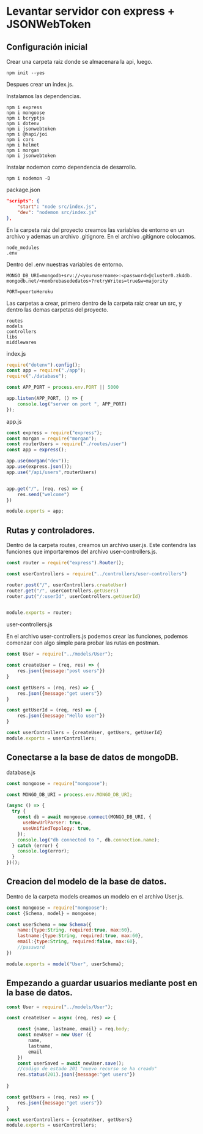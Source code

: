 # Levantar servidor con express + JSONWebToken

## Configuración inicial

Crear una carpeta raiz donde se almacenara la api, luego.
```
npm init --yes
```

Despues crear un index.js.

Instalamos las dependencias.

```
npm i express
npm i mongoose
npm i bcryptjs
npm i dotenv
npm i jsonwebtoken
npm i @hapi/joi
npm i cors
npm i helmet
npm i morgan
npm i jsonwebtoken
```

Instalar nodemon como dependencia de desarrollo.

```
npm i nodemon -D
```

package.json

```json
"scripts": {
    "start": "node src/index.js",
    "dev": "nodemon src/index.js"
},
```

En la carpeta raiz del proyecto creamos las variables de entorno en un archivo y ademas un archivo .gitignore. En el archivo .gitignore colocamos.

```
node_modules
.env
```

Dentro del .env nuestras variables de entorno.

```
MONGO_DB_URI=mongodb+srv://<yourusername>:<password>@cluster0.zk4db.
mongodb.net/<nombrebasededatos>?retryWrites=true&w=majority

PORT=puertoHeroku
```

Las carpetas a crear, primero dentro de la carpeta raiz crear un src, y dentro las demas carpetas del proyecto.

```
routes
models
controllers
libs
middlewares
```

index.js

```js
require("dotenv").config();
const app = require("./app");
require("./database");

const APP_PORT = process.env.PORT || 5000

app.listen(APP_PORT, () => {
    console.log("server on port ", APP_PORT)
});
```

app.js

```js
const express = require("express");
const morgan = require("morgan");
const routerUsers = require("./routes/user")
const app = express();

app.use(morgan("dev"));
app.use(express.json());
app.use("/api/users",routerUsers)


app.get("/", (req, res) => {
    res.send("welcome")
})

module.exports = app;
```

## Rutas y controladores.

Dentro de la carpeta routes, creamos un archivo user.js. Este contendra las funciones que importaremos del archivo user-controllers.js.

```js
const router = require("express").Router();

const userControllers = require("../controllers/user-controllers")

router.post("/", userControllers.createUser)
router.get("/", userControllers.getUsers)
router.put("/:userId", userControllers.getUserId)


module.exports = router;
```

user-controllers.js

En el archivo user-controllers.js podemos crear las funciones, podemos comenzar con algo simple para probar las rutas en postman.

```js
const User = require("../models/User");

const createUser = (req, res) => {
    res.json({message:"post users"})
}

const getUsers = (req, res) => {
    res.json({message:"get users"})
}

const getUserId = (req, res) => {
    res.json({message:"Hello user"})
}

const userControllers = {createUser, getUsers, getUserId}
module.exports = userControllers;
```

## Conectarse a la base de datos de mongoDB.

database.js

```js
const mongoose = require("mongoose");

const MONGO_DB_URI = process.env.MONGO_DB_URI;

(async () => {
  try {
    const db = await mongoose.connect(MONGO_DB_URI, {
      useNewUrlParser: true,
      useUnifiedTopology: true,
    });
    console.log("db connected to ", db.connection.name);
  } catch (error) {
    console.log(error);
  }
})();
```

## Creacion del modelo de la base de datos.

Dentro de la carpeta models creamos un modelo en el archivo User.js.

```js
const mongoose = require("mongoose");
const {Schema, model} = mongoose;

const userSchema = new Schema({
    name:{type:String, required:true, max:60},
    lastname:{type:String, required:true, max:60},
    email:{type:String, required:false, max:60},
    //password
})

module.exports = model("User", userSchema);
```

## Empezando a guardar usuarios mediante post en la base de datos.

```js
const User = require("../models/User");

const createUser = async (req, res) => {

    const {name, lastname, email} = req.body;
    const newUser = new User ({
        name,
        lastname, 
        email
    })
    const userSaved = await newUser.save();
    //codigo de estado 201 "nuevo recurso se ha creado"
    res.status(201).json({message:"get users"})
    
}

const getUsers = (req, res) => {
    res.json({message:"get users"})
}

const userControllers = {createUser, getUsers}
module.exports = userControllers;
```